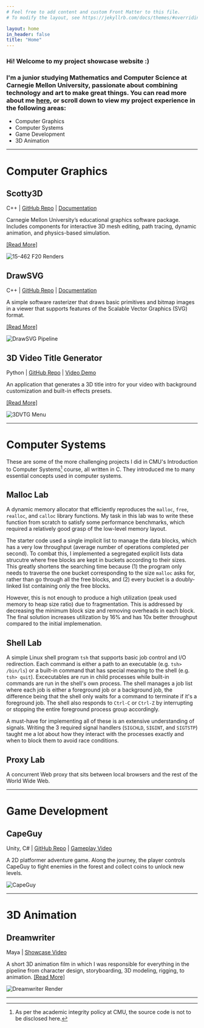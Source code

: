 ```yaml
---
# Feel free to add content and custom Front Matter to this file.
# To modify the layout, see https://jekyllrb.com/docs/themes/#overriding-theme-defaults

layout: home
in_header: false
title: "Home"
---
```


### Hi! Welcome to my project showcase website :)
### I'm a junior studying Mathematics and Computer Science at Carnegie Mellon University, passionate about combining technology and art to make great things. You can read more about me [here](about.markdown), or scroll down to view my project experience in the following areas:
- Computer Graphics
- Computer Systems
- Game Development
- 3D Animation

---
# **Computer Graphics**
## Scotty3D
C++ | [GitHub Repo](https://github.com/CMU-Graphics/Scotty3D) | [Documentation](https://cmu-graphics.github.io/Scotty3D/)

Carnegie Mellon University’s educational graphics software package. Includes components for interactive 3D mesh editing, path tracing, dynamic animation, and physics-based simulation.

[[Read More]](projects/Scotty3D.md)

![15-462 F20 Renders](media/scotty3d/scotty3d-001.png)

## DrawSVG
C++ | [GitHub Repo](https://github.com/CMU-Graphics/DrawSVG) | [Documentation](https://github.com/CMU-Graphics/DrawSVG/blob/master/README.md)

A simple software rasterizer that draws basic primitives and bitmap images in a viewer that supports features of the Scalable Vector Graphics (SVG) format.

[[Read More]](projects/DrawSVG.md)

![DrawSVG Pipeline](media/drawsvg/DrawSVG-001.png)

## 3D Video Title Generator
Python | [GitHub Repo](https://github.com/fakeveliu/3D-Video-Title-Generator) | [Video Demo](https://www.youtube.com/watch?v=_HKwtrwD1u4)

An application that generates a 3D title intro for your video with background customization and built-in effects presets.

[[Read More]](projects/3D-Video-Title-Generator.md)

![3DVTG Menu](media/3d-video-title-generator/3DVTG-001.jpg)

---

# **Computer Systems**
These are some of the more challenging projects I did in CMU's Introduction to Computer Systems[^1] course, all written in C. They introduced me to many essential concepts used in computer systems.

## Malloc Lab
A dynamic memory allocator that efficiently reproduces the `malloc`, `free`, `realloc`, and `calloc` library functions. My task in this lab was to write these function from scratch to satisfy some performance benchmarks, which required a relatively good grasp of the low-level memory layout. 

The starter code used a single implicit list to manage the data blocks, which has a very low throughput (average number of operations completed per second). To combat this, I implemented a segregated explicit lists data strucutre where free blocks are kept in buckets according to their sizes. This greatly shortens the searching time because (1) the program only needs to traverse the one bucket corresponding to the size `malloc` asks for, rather than go through all the free blocks, and (2) every bucket is a doubly-linked list containing only the free blocks.

However, this is not enough to produce a high utilization (peak used memory to heap size ratio) due to fragmentation. This is addressed by decreasing the minimum block size and removing overheads in each block. The final solution increases utilization by 16% and has 10x better throughput compared to the initial implemenation.

## Shell Lab
A simple Linux shell program `tsh` that supports basic job control and I/O redirection. Each command is either a path to an executable (e.g. `tsh> /bin/ls`) or a built-in command that has special meaning to the shell (e.g. `tsh> quit`). Excecutables are run in child processes while built-in commands are run in the shell's own process. The shell manages a job list where each job is either a foreground job or a background job, the difference being that the shell only waits for a command to terminate if it's a foreground job. The shell also responds to `Ctrl-C` or `Ctrl-Z` by interrupting or stopping the entire foreground process group accordingly.

A must-have for implementing all of these is an extensive understanding of signals. Writing the 3 required signal handlers (`SIGCHLD`, `SIGINT`, and `SIGTSTP`) taught me a lot about how they interact with the processes exactly and when to block them to avoid race conditions.
## Proxy Lab
A concurrent Web proxy that sits between local browsers and the rest of the World Wide Web.

[^1]: As per the academic integrity policy at CMU, the source code is not to be disclosed here.

---

# **Game Development**
## CapeGuy
Unity, C# | [GitHub Repo](https://github.com/fakeveliu/CapeGuy) | [Gameplay Video](https://www.youtube.com/watch?v=tRJ_BaRIuRc)

A 2D platformer adventure game. Along the journey, the player controls CapeGuy to fight enemies in the forest and collect coins to unlock new levels.

![CapeGuy](media/capeguy/capeguy-001.png)

---

# **3D Animation**
## Dreamwriter
Maya | [Showcase Video](https://www.youtube.com/watch?v=1fceOg6SGZs)

A short 3D animation film in which I was responsible for everything in the pipeline from character design, storyboarding, 3D modeling, rigging, to animation. [[Read More]](projects/Dreamwriter.md)

![Dreamwriter Render](media/dreamwriter/dreamwriter-001.jpeg)

---